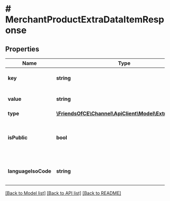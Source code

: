 # # MerchantProductExtraDataItemResponse

## Properties

Name | Type | Description | Notes
------------ | ------------- | ------------- | -------------
**key** | **string** | Name of the extra data field. |
**value** | **string** | Value of the extra data field. | [optional]
**type** | [**\FriendsOfCE\Channel\ApiClient\Model\ExtraDataType**](ExtraDataType.md) |  | [optional]
**isPublic** | **bool** | Add this field to the export of the product feed to the channel. | [optional]
**languageIsoCode** | **string** | The 2-letter ISO code of the extra data | [optional]

[[Back to Model list]](../../README.md#models) [[Back to API list]](../../README.md#endpoints) [[Back to README]](../../README.md)
